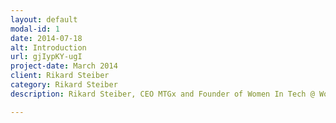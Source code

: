 ```yaml
---
layout: default
modal-id: 1
date: 2014-07-18
alt: Introduction
url: gjIypKY-ugI
project-date: March 2014
client: Rikard Steiber
category: Rikard Steiber
description: Rikard Steiber, CEO MTGx and Founder of Women In Tech @ Women In Tech 2014 Stockholm

---
```

